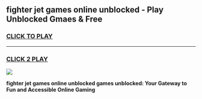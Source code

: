 
## fighter jet games online unblocked - Play Unblocked Gmaes & Free
<h3>
<a href="https://premium.freeplayer.one?title=fighter_jet_games_online_unblocked&ref=19F">CLICK TO PLAY</a></h3>
<hr>

<h3>
<a href="https://premium.freeplayer.one?title=fighter_jet_games_online_unblocked&ref=19F">CLICK 2 PLAY</a>
  
</h3>

<a href="https://premium.freeplayer.one?title=fighter_jet_games_online_unblocked&ref=19F/"><img src="https://clearcache.store/games.png"></a>


**fighter jet games online unblocked games unblocked: Your Gateway to Fun and Accessible Online Gaming**

